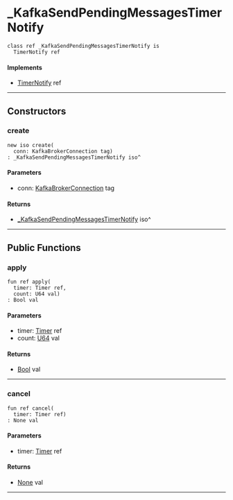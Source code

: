 # _KafkaSendPendingMessagesTimerNotify

```pony
class ref _KafkaSendPendingMessagesTimerNotify is
  TimerNotify ref
```

#### Implements

* [TimerNotify](time-TimerNotify) ref

---

## Constructors

### create

```pony
new iso create(
  conn: KafkaBrokerConnection tag)
: _KafkaSendPendingMessagesTimerNotify iso^
```
#### Parameters

*   conn: [KafkaBrokerConnection](pony-kafka-KafkaBrokerConnection) tag

#### Returns

* [_KafkaSendPendingMessagesTimerNotify](pony-kafka-_KafkaSendPendingMessagesTimerNotify) iso^

---

## Public Functions

### apply

```pony
fun ref apply(
  timer: Timer ref,
  count: U64 val)
: Bool val
```
#### Parameters

*   timer: [Timer](time-Timer) ref
*   count: [U64](builtin-U64) val

#### Returns

* [Bool](builtin-Bool) val

---

### cancel

```pony
fun ref cancel(
  timer: Timer ref)
: None val
```
#### Parameters

*   timer: [Timer](time-Timer) ref

#### Returns

* [None](builtin-None) val

---

